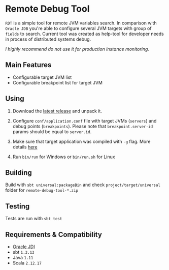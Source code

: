 # Remote Debug Tool
`RDT` is a simple tool for remote JVM variables search. 
In comparison with `Oracle JDB` you're able to configure several JVM targets with group of `fields` to search.
Current tool was created as help-tool for developer needs in process of distributed systems debug.

*I highly recommend do not use it for production instance monitoring.*

## Main Features ##
  * Configurable target JVM list
  * Configurable breakpoint list for target JVM
 
## Using ##
1. Download the [latest release](https://github.com/UnknownNPC/remote-debug-test-tool/releases) and unpack it.

2. Configure `conf/application.conf` file with target JVMs (`servers`) and debug points (`breakpoints`). Please note that `breakpoint.server-id` params should be equal to `server.id`.

4. Make sure that target application was compiled with `-g` flag. More details [here](http://docs.oracle.com/javase/7/docs/technotes/tools/windows/javac.html)

3. Run `bin/run` for Windows or `bin/run.sh` for Linux

## Building ##
Build with `sbt universal:packageBin` and check `project/target/universal` folder for `remote-debug-tool-*.zip`

## Testing ##
Tests are run with `sbt test`

## Requirements & Compatibility ##
  * [Oracle JDI](https://docs.oracle.com/javase/7/docs/jdk/api/jpda/jdi/)
  * sbt `1.3.13`
  * Java `1.11`
  * Scala `2.12.17`
